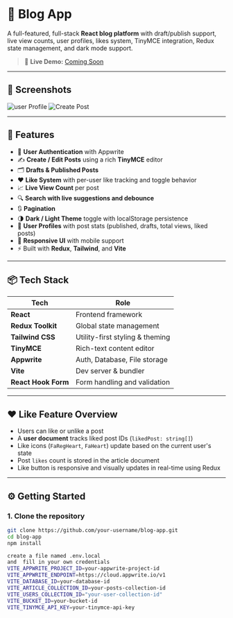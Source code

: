 # 📝 Blog App

A full-featured, full-stack **React blog platform** with draft/publish support, live view counts, user profiles, likes system, TinyMCE integration, Redux state management, and dark mode support.

> 🚀 **Live Demo:** [Coming Soon](#)

---
## 📸 Screenshots
![user Profile](./src/assets/image.png)
![Create Post](./src/assets/image1.png)

---

## 🌟 Features

- 🔐 **User Authentication** with Appwrite
- ✍️ **Create / Edit Posts** using a rich **TinyMCE** editor
- 🗂️ **Drafts & Published Posts**
- ❤️ **Like System** with per-user like tracking and toggle behavior
- 📈 **Live View Count** per post
- 🔍 **Search with live suggestions and debounce**
- 🔃 **Pagination**
- 🌗 **Dark / Light Theme** toggle with localStorage persistence
- 👤 **User Profiles** with post stats (published, drafts, total views, liked posts)
- 📱 **Responsive UI** with mobile support
- ⚡ Built with **Redux**, **Tailwind**, and **Vite**

---

## 📦 Tech Stack

| Tech                | Role                            |
| ------------------- | ------------------------------- |
| **React**           | Frontend framework              |
| **Redux Toolkit**   | Global state management         |
| **Tailwind CSS**    | Utility-first styling & theming |
| **TinyMCE**         | Rich-text content editor        |
| **Appwrite**        | Auth, Database, File storage    |
| **Vite**            | Dev server & bundler            |
| **React Hook Form** | Form handling and validation    |

---

## ❤️ Like Feature Overview

- Users can like or unlike a post
- A **user document** tracks liked post IDs (`likedPost: string[]`)
- Like icons (`FaRegHeart`, `FaHeart`) update based on the current user's state
- Post `likes` count is stored in the article document
- Like button is responsive and visually updates in real-time using Redux

---

## ⚙️ Getting Started

### 1. Clone the repository

```bash
git clone https://github.com/your-username/blog-app.git
cd blog-app
npm install

create a file named .env.local
and  fill in your own credentials
VITE_APPWRITE_PROJECT_ID=your-appwrite-project-id
VITE_APPWRITE_ENDPOINT=https://cloud.appwrite.io/v1
VITE_DATABASE_ID=your-database-id
VITE_ARTICLE_COLLECTION_ID=your-posts-collection-id
VITE_USERS_COLLECTION_ID="your-user-collection-id"
VITE_BUCKET_ID=your-bucket-id
VITE_TINYMCE_API_KEY=your-tinymce-api-key